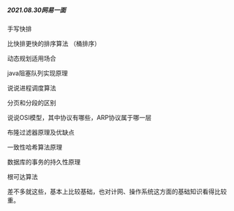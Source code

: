##### 2021.08.30网易一面

手写快排

比快排更快的排序算法   （桶排序）

动态规划适用场合

java阻塞队列实现原理

说说进程调度算法

分页和分段的区别

说说OSI模型，其中协议有哪些，ARP协议属于哪一层

布隆过滤器原理及优缺点

一致性哈希算法原理

数据库的事务的持久性原理

根可达算法



差不多就这些，基本上比较基础，也对计网、操作系统这方面的基础知识看得比较重。